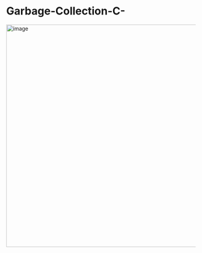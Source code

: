 # Garbage-Collection-C-

<img width="1374" height="591" alt="image" src="https://github.com/user-attachments/assets/516f0a32-22ed-4afc-82f6-6fdc338f61f5" />
